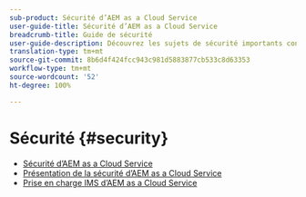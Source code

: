 ```yaml
---
sub-product: Sécurité d’AEM as a Cloud Service
user-guide-title: Sécurité d’AEM as a Cloud Service
breadcrumb-title: Guide de sécurité
user-guide-description: Découvrez les sujets de sécurité importants concernant Experience Manager as a Cloud Service.
translation-type: tm+mt
source-git-commit: 8b6d4f424fcc943c981d5883877cb533c8d63353
workflow-type: tm+mt
source-wordcount: '52'
ht-degree: 100%

---
```



# Sécurité {#security}

+ [Sécurité d’AEM as a Cloud Service](/help/security/home.md)
+ [Présentation de la sécurité d’AEM as a Cloud Service](/help/security/cloud-service-security-overview.md)
+ [Prise en charge IMS d’AEM as a Cloud Service](ims-support.md)
